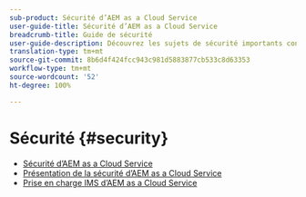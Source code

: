 ```yaml
---
sub-product: Sécurité d’AEM as a Cloud Service
user-guide-title: Sécurité d’AEM as a Cloud Service
breadcrumb-title: Guide de sécurité
user-guide-description: Découvrez les sujets de sécurité importants concernant Experience Manager as a Cloud Service.
translation-type: tm+mt
source-git-commit: 8b6d4f424fcc943c981d5883877cb533c8d63353
workflow-type: tm+mt
source-wordcount: '52'
ht-degree: 100%

---
```



# Sécurité {#security}

+ [Sécurité d’AEM as a Cloud Service](/help/security/home.md)
+ [Présentation de la sécurité d’AEM as a Cloud Service](/help/security/cloud-service-security-overview.md)
+ [Prise en charge IMS d’AEM as a Cloud Service](ims-support.md)
